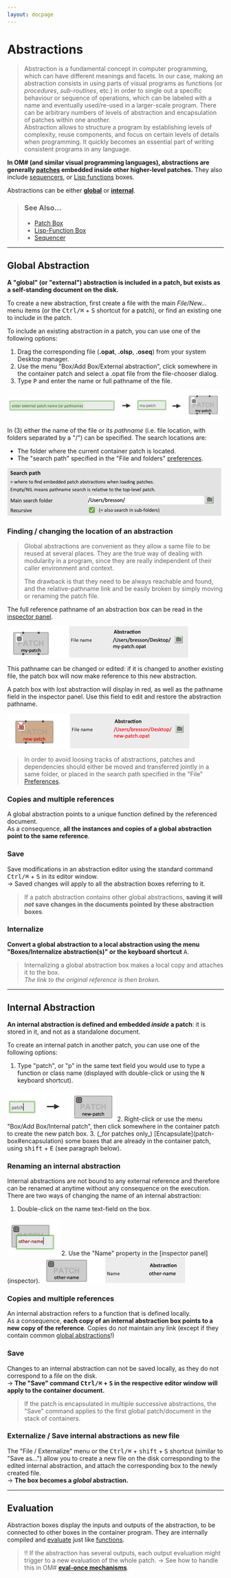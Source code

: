 ```yaml
---
layout: docpage
---
```


# Abstractions

> Abstraction is a fundamental concept in computer programming, which can have different meanings and facets. In our case, making an abstraction consists in using parts of visual programs as functions (or _procedures_, _sub-routines_, etc.) in order to single out a specific behaviour or sequence of operations, which can be labeled with a name and eventually used/re-used in a larger-scale program. 
There can be arbitrary numbers of levels of abstraction and encapsulation of patches within one another.     
Abstraction allows to structure a program by establishing levels of complexity, reuse components, and focus on certain levels of details when programming.
It quickly becomes an essential part of writing consistent programs in any language.

**In OM# (and similar visual programming languages), abstractions are generally [patches](patch-box) embedded inside other higher-level patches.**
They also include [sequencers](sequencer-box), or [Lisp functions](lispfun-box) boxes.

Abstractions can be either **[global](#global-abstraction)** or **[internal](#internal-abstraction)**.

> ### See Also...
> - [Patch Box](patch-box)
> - [Lisp-Function Box](lispfun-box)
> - [Sequencer](sequencer)


------

## Global Abstraction

**A "global" (or "external") abstraction is included in a patch, but exists as a self-standing document on the disk.**

To create a new abstraction, first create a file with the main _File/New..._ menu items (or the <kbd>Ctrl/⌘</kbd> + <kbd>S</kbd> shortcut for a patch), or find an existing one to include in the patch.

To include an existing abstraction in a patch, you can use one of the following options:

1. Drag the corresponding file (**.opat**, **.olsp**, **.oseq**) from your system Desktop manager.
2. Use the menu "Box/Add Box/External abstraction", click somewhere in the container patch and select a .opat file from the file-chooser dialog. 
3. Type <kbd>P</kbd> and enter the name or full pathname of the file.

<img src="abstraction_img/create-abs-patch-box.png"> 

In (3) either the name of the file or its _pathname_ (i.e. file location, with folders separated by a "/") can be specified. The search locations are:

- The folder where the current container patch is located.
- The "search path" specified in the "File and folders" [preferences](preferences).

<img src="abstraction_img/preferences-search-path.png"> 

### Finding / changing the location of an abstraction

> Global abstractions are convenient as they allow a same file to be reused at several places. They are the true way of dealing with modularity in a program, since they are really independent of their caller environment and context.
>
> The drawback is that they need to be always reachable and found, and the relative-pathname link and be easily broken by simply moving or renaming the patch file.

The full reference pathname of an abstraction box can be read in the [inspector panel](inspector).

<img src="abstraction_img/abs-pathname.png"> 

This pathname can be changed or edited: if it is changed to another existing file, the patch box will now make reference to this new abstraction.

A patch box with lost abstraction will display in red, as well as the pathname field in the inspector panel. Use this field to edit and restore the abstraction pathname.

<img src="abstraction_img/abs-lost.png"> 

> In order to avoid loosing tracks of abstractions, patches and dependencies should either be moved and transferred jointly in a same folder, or placed in the search path specified in the "File" [Preferences](preferences).


### Copies and multiple references

A global abstraction points to a unique function defined by the referenced document.    
As a consequence, **all the instances and copies of a global abstraction point to the same reference**.

### Save

Save modifications in an abstraction editor using the standard command <kbd>Ctrl/⌘</kbd> + <kbd>S</kbd> in its editor window.   
&rarr; Saved changes will apply to all the abstraction boxes referring to it.

> If a patch abstraction contains other global abstractions, **saving it will _not_ save changes in the documents pointed by these abstraction boxes**.

### Internalize

**Convert a global abstraction to a local abstraction using the menu "Boxes/Internalize abstraction(s)" or the keyboard shortcut** <kbd>A</kbd>.

> Internalizing a global abstraction box makes a local copy and attaches it to the box.    
_The link to the original reference is then broken._



------

## Internal Abstraction

**An internal abstraction is defined and embedded _inside_ a patch**: it is stored in it, and not as a standalone document. 

To create an internal patch in another patch, you can use one of the following options:

1. Type "patch", or "p" in the same text field you would use to type a function or class name (displayed with double-click or using the <kbd>N</kbd> keyboard shortcut).     
<img src="abstraction_img/new-internal-patch.png"> 
2. Right-click or use the menu "Box/Add Box/Internal patch", then click somewhere in the container patch to create the new patch box.
3. (_for patches only_) [Encapsulate](patch-box#encapsulation) some boxes that are already in the container patch, using <kbd>shift</kbd> + <kbd>E</kbd> (see paragraph below).
     


### Renaming an internal abstraction

Internal abstractions are not bound to any external reference and therefore can be renamed at anytime without any consequence on the execution.    
There are two ways of changing the name of an internal abstraction:
1. Double-click on the name text-field on the box.     
<img src="abstraction_img/patch-box-rename.png"> 
2. Use the "Name" property in the [inspector panel](inspector).     
<img src="abstraction_img/patch-box-name.png">

### Copies and multiple references

An internal abstraction refers to a function that is defined locally.   
As a consequence, **each copy of an internal abstraction box points to a new copy of the reference**. 
Copies do _not_ maintain any link (except if they contain common [global abstractions](#global-abstraction)!)

### Save

Changes to an internal abstraction can not be saved locally, as they do not correspond to a file on the disk.    
&rarr; **The "Save" command <kbd>Ctrl/⌘</kbd> + <kbd>S</kbd> in the respective editor window will apply to the container document.** 

> If the patch is encapsulated in multiple successive abstractions, the "Save" command applies to the first global patch/document in the stack of containers. 

### Externalize / Save internal abstractions as new file

The "File / Externalize" menu or the <kbd>Ctrl/⌘</kbd> + <kbd>shift</kbd> + <kbd>S</kbd> shortcut (similar to "Save as...") allow you to create a new file on the disk corresponding to the edited internal abstraction, and attach the corresponding box to the newly created file.   
&rarr; **The box becomes a _global_ abstraction.**


------

## Evaluation

Abstraction boxes display the inputs and outputs of the abstraction, to be connected to other boxes in the container program. 
They are internally compiled and [evaluate](eval) just like [functions](function-box). 

> !! If the abstraction has several outputs, each output evaluation might trigger to a new evaluation of the whole patch. 
&rarr; See how to handle this in OM# **[eval-once mechanisms](eval-once)**.






